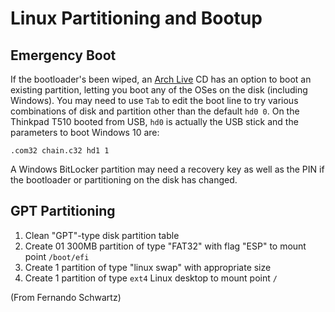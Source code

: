 Linux Partitioning and Bootup
=============================

Emergency Boot
--------------

If the bootloader's been wiped, an [Arch Live][arch-dl] CD has an option to
boot an existing partition, letting you boot any of the OSes on the disk
(including Windows). You may need to use `Tab` to edit the boot line to try
various combinations of disk and partition other than the default `hd0 0`.
On the Thinkpad T510 booted from USB, `hd0` is actually the USB stick and
the parameters to boot Windows 10 are:

    .com32 chain.c32 hd1 1

A Windows BitLocker partition may need a recovery key as well as the PIN if
the bootloader or partitioning on the disk has changed.



GPT Partitioning
----------------

1. Clean "GPT"-type disk partition table
2. Create 01 300MB partition of type "FAT32" with flag "ESP"
   to mount point `/boot/efi`
3. Create 1 partition of type "linux swap" with appropriate size
4. Create 1 partition of type `ext4` Linux desktop to mount point `/`

(From Fernando Schwartz)



<!-------------------------------------------------------------------->
[arch-dl]: https://archlinux.org/download/
